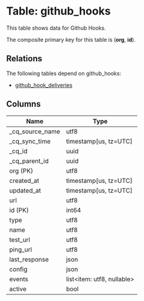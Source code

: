 # Table: github_hooks

This table shows data for Github Hooks.

The composite primary key for this table is (**org**, **id**).

## Relations

The following tables depend on github_hooks:
  - [github_hook_deliveries](github_hook_deliveries)

## Columns

| Name          | Type          |
| ------------- | ------------- |
|_cq_source_name|utf8|
|_cq_sync_time|timestamp[us, tz=UTC]|
|_cq_id|uuid|
|_cq_parent_id|uuid|
|org (PK)|utf8|
|created_at|timestamp[us, tz=UTC]|
|updated_at|timestamp[us, tz=UTC]|
|url|utf8|
|id (PK)|int64|
|type|utf8|
|name|utf8|
|test_url|utf8|
|ping_url|utf8|
|last_response|json|
|config|json|
|events|list<item: utf8, nullable>|
|active|bool|